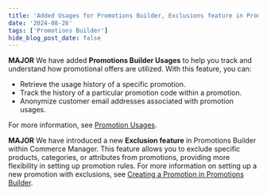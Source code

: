 ```yaml
---
title: 'Added Usages for Promotions Builder, Exclusions feature in Promotions Builder '
date: '2024-08-26'
tags: ['Promotions Builder']
hide_blog_post_date: false
---
```


**MAJOR** We have added **Promotions Builder Usages** to help you track and understand how promotional offers are utilized. With this feature, you can: 

- Retrieve the usage history of a specific promotion.
- Track the history of a particular promotion code within a promotion.
- Anonymize customer email addresses associated with promotion usages. 

For more information, see [Promotion Usages](/docs/promotions-builder/overview#promotion-usages).

**MAJOR** We have introduced a new **Exclusion feature** in Promotions Builder within Commerce Manager. This feature allows you to exclude specific products, categories, or attributes from promotions, providing more flexibility in setting up promotion rules. For more information on setting up a new promotion with exclusions, see [Creating a Promotion in Promotions Builder](/docs/commerce-manager/promotions-builder/creating-a-promotion-in-promotions-builder).
